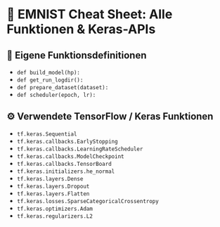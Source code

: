 # 🧠 EMNIST Cheat Sheet: Alle Funktionen & Keras-APIs

## 📌 Eigene Funktionsdefinitionen
- `def build_model(hp):`
- `def get_run_logdir():`
- `def prepare_dataset(dataset):`
- `def scheduler(epoch, lr):`

## ⚙️ Verwendete TensorFlow / Keras Funktionen
- `tf.keras.Sequential`
- `tf.keras.callbacks.EarlyStopping`
- `tf.keras.callbacks.LearningRateScheduler`
- `tf.keras.callbacks.ModelCheckpoint`
- `tf.keras.callbacks.TensorBoard`
- `tf.keras.initializers.he_normal`
- `tf.keras.layers.Dense`
- `tf.keras.layers.Dropout`
- `tf.keras.layers.Flatten`
- `tf.keras.losses.SparseCategoricalCrossentropy`
- `tf.keras.optimizers.Adam`
- `tf.keras.regularizers.L2`

